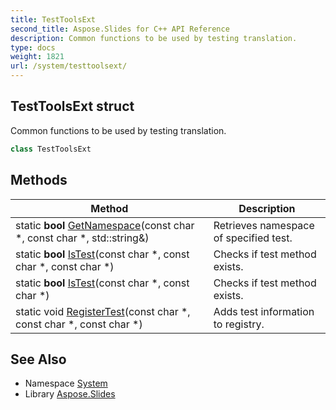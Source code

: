 ```yaml
---
title: TestToolsExt
second_title: Aspose.Slides for C++ API Reference
description: Common functions to be used by testing translation.
type: docs
weight: 1821
url: /system/testtoolsext/
---
```

## TestToolsExt struct


Common functions to be used by testing translation.

```cpp
class TestToolsExt
```

## Methods

| Method | Description |
| --- | --- |
| static **bool** [GetNamespace](./getnamespace/)(const char *, const char *, std::string\&) | Retrieves namespace of specified test. |
| static **bool** [IsTest](./istest/)(const char *, const char *, const char *) | Checks if test method exists. |
| static **bool** [IsTest](./istest/)(const char *, const char *) | Checks if test method exists. |
| static void [RegisterTest](./registertest/)(const char *, const char *, const char *) | Adds test information to registry. |
## See Also

* Namespace [System](../)
* Library [Aspose.Slides](../../)